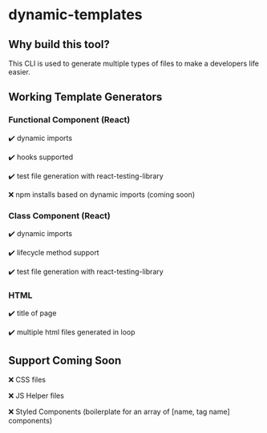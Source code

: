 # dynamic-templates

## Why build this tool?

This CLI is used to generate multiple types of files to make a developers life easier.

## Working Template Generators

### Functional Component (React)

✔️ dynamic imports

✔️ hooks supported

✔️ test file generation with react-testing-library

❌ npm installs based on dynamic imports (coming soon)

### Class Component (React)

✔️ dynamic imports

✔️ lifecycle method support

✔️ test file generation with react-testing-library

### HTML

✔️ title of page

✔️ multiple html files generated in loop

## Support Coming Soon

❌ CSS files

❌ JS Helper files

❌ Styled Components (boilerplate for an array of [name, tag name] components)

